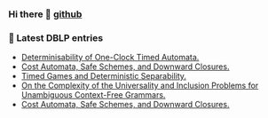 ### Hi there 👋 [github][profile]

<!--
**lclem/lclem** is a ✨ _special_ ✨ repository because its `README.md` (this file) appears on your GitHub profile.

Here are some ideas to get you started:

- 🔭 I’m currently working on ...
- 🌱 I’m currently learning ...
- 👯 I’m looking to collaborate on ...
- 🤔 I’m looking for help with ...
- 💬 Ask me about ...
- 📫 How to reach me: ...
- 😄 Pronouns: ...
- ⚡ Fun fact: ...
-->

### 📕 Latest DBLP entries
<!-- DBLP:START -->
- [Determinisability of One-Clock Timed Automata.](https://doi.org/10.4230/LIPIcs.CONCUR.2020.42)
- [Cost Automata, Safe Schemes, and Downward Closures.](https://doi.org/10.4230/LIPIcs.ICALP.2020.109)
- [Timed Games and Deterministic Separability.](https://doi.org/10.4230/LIPIcs.ICALP.2020.121)
- [On the Complexity of the Universality and Inclusion Problems for Unambiguous Context-Free Grammars.](https://doi.org/10.4204/EPTCS.320.2)
- [Cost Automata, Safe Schemes, and Downward Closures.](https://arxiv.org/abs/2004.12187)
<!-- DBLP:END -->

[profile]: https://github.com/lclem/
